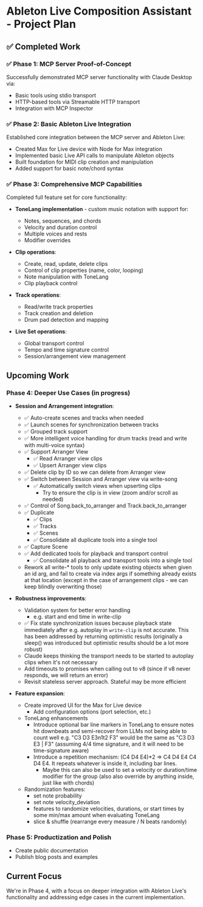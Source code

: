 # Ableton Live Composition Assistant - Project Plan

## ✅ Completed Work

### ✅ Phase 1: MCP Server Proof-of-Concept

Successfully demonstrated MCP server functionality with Claude Desktop via:

- Basic tools using stdio transport
- HTTP-based tools via Streamable HTTP transport
- Integration with MCP Inspector

### ✅ Phase 2: Basic Ableton Live Integration

Established core integration between the MCP server and Ableton Live:

- Created Max for Live device with Node for Max integration
- Implemented basic Live API calls to manipulate Ableton objects
- Built foundation for MIDI clip creation and manipulation
- Added support for basic note/chord syntax

### ✅ Phase 3: Comprehensive MCP Capabilities

Completed full feature set for core functionality:

- **ToneLang implementation** - custom music notation with support for:

  - Notes, sequences, and chords
  - Velocity and duration control
  - Multiple voices and rests
  - Modifier overrides

- **Clip operations**:

  - Create, read, update, delete clips
  - Control of clip properties (name, color, looping)
  - Note manipulation with ToneLang
  - Clip playback control

- **Track operations**:

  - Read/write track properties
  - Track creation and deletion
  - Drum pad detection and mapping

- **Live Set operations**:
  - Global transport control
  - Tempo and time signature control
  - Session/arrangement view management

## Upcoming Work

### Phase 4: Deeper Use Cases (in progress)

- **Session and Arrangement integration**:

  - ✅ Auto-create scenes and tracks when needed
  - ✅ Launch scenes for synchronization between tracks
  - ✅ Grouped track support
  - ✅ More intelligent voice handling for drum tracks (read and write with multi-voice syntax)
  - ✅ Support Arranger View
    - ✅ Read Arranger view clips
    - ✅ Upsert Arranger view clips
  - ✅ Delete clip by ID so we can delete from Arranger view
  - ✅ Switch between Session and Arranger view via write-song
    - ✅ Automatically switch views when upserting clips
      - Try to ensure the clip is in view (zoom and/or scroll as needed)
  - ✅ Control of Song.back_to_arranger and Track.back_to_arranger
  - ✅ Duplicate
    - ✅ Clips
    - ✅ Tracks
    - ✅ Scenes
    - ✅ Consolidate all duplicate tools into a single tool
  - ✅ Capture Scene
  - ✅ Add dedicated tools for playback and transport control
    - ✅ Consolidate all playback and transport tools into a single tool
  - Rework all write-\* tools to only update existing objects when given an id arg, and fail to create via index args if
    something already exists at that location (except in the case of arrangement clips - we can keep blindly overwriting
    those)

- **Robustness improvements**:

  - Validation system for better error handling
    - e.g. start and end time in write-clip
  - ✅ Fix state synchronization issues because playback state immediately after e.g. autoplay in `write-clip` is not
    accurate. This has been addressed by returning optimistic results (originally a sleep() was introduced but
    optimistic results should be a lot more robust)
  - Claude keeps thinking the transport needs to be started to autoplay clips when it's not necessary
  - Add timeouts to promises when calling out to v8 (since if v8 never responds, we will return an error)
  - Revisit stateless server approach. Stateful may be more efficient

- **Feature expansion**:
  - Create improved UI for the Max for Live device
    - Add configuration options (port selection, etc.)
  - ToneLang enhancements
    - Introduce optional bar line markers in ToneLang to ensure notes hit downbeats and semi-recover from LLMs not being
      able to count well e.g. "C3 D3 E3n1t2 F3" would be the same as "C3 D3 E3 | F3" (assuming 4/4 time signature, and
      it will need to be time-signature aware)
    - Introduce a repetition mechanism: (C4 D4 E4)\*2 => C4 D4 E4 C4 D4 E4. It repeats whatever is inside it, including
      bar lines.
      - Maybe this can also be used to set a velocity or duration/time modifier for the group (also also override by
        anything inside, just like with chords)
  - Randomization features:
    - set note probability
    - set note velocity_deviation
    - features to randomize velocities, durations, or start times by some min/max amount when evaluating ToneLang
    - slice & shuffle (rearrange every measure / N beats randomly)

### Phase 5: Productization and Polish

- Create public documentation
- Publish blog posts and examples

## Current Focus

We're in Phase 4, with a focus on deeper integration with Ableton Live's functionality and addressing edge cases in the
current implementation.
